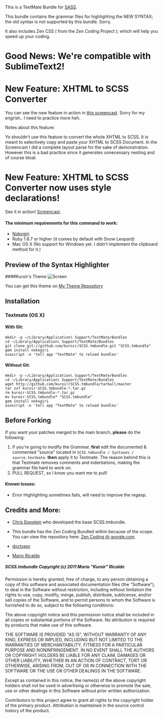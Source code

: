 This is a TextMate Bundle for [SASS](http://sass-lang.com/). 

This bundle contains the grammar files for highlighting the NEW SYNTAX; the old syntax is not supported by this bundle. Sorry.

It also includes Zen CSS ( from the Zen Coding Project ); which will help you speed up your coding.


# Good News: We're compatible with SublimeText2!

# New Feature: XHTML to SCSS Converter
You can see the new feature in action in [this screencast](http://screenr.com/TZ0). Sorry for my engrish.. I need to practice more heh.

Notes about this feature:

Yo shouldn't use this feature to convert the whole XHTML to SCSS. It is meant to selectively copy and paste your XHTML to SCSS Document. In the Screencast I did a complete layout parse for the sake of demonstration. However this is a bad practice since it generates unnecessary nesting and of course bloat.

# New Feature: XHTML to SCSS Converter now uses style declarations!

See it in action! [Screencast](http://screenr.com/fP4).

#### The minimum requirements for this command to work:

- [Nokogiri](http://nokogiri.org/)
- Ruby 1.8.7 or higher (it comes by default with Snow Leopard)
- Mac OS X (No support for Windows yet. I didn't implement the clipboard method for it.)

## Preview of the Syntax Highlighter

####Kuroir's Theme
![Screen](http://dl.dropbox.com/u/4651065/kuroir-theme.png)

You can get this theme on [My Theme Repository](http://github.com/kuroir/TextMate-Kuroir-Theme)

## Installation
### Textmate (OS X)
#### With Git:

    mkdir -p ~/Library/Application\ Support/TextMate/Bundles
    cd ~/Library/Application\ Support/TextMate/Bundles
    git clone git://github.com/kuroir/SCSS.tmbundle.git "SCSS.tmbundle"
    gem install nokogiri
    osascript -e 'tell app "TextMate" to reload bundles'

#### Without Git:

    mkdir -p ~/Library/Application\ Support/TextMate/Bundles
    cd ~/Library/Application\ Support/TextMate/Bundles
    wget http://github.com/kuroir/SCSS.tmbundle/tarball/master
    tar zxf kuroir-SCSS.tmbundle-*.tar.gz
    rm kuroir-SCSS.tmbundle-*.tar.gz
    mv kuroir-SCSS.tmbundle* "SCSS.tmbundle"
    gem install nokogiri
    osascript -e 'tell app "TextMate" to reload bundles'


## Before Forking

If you want your patches merged to the main branch, **please** do the following:

1. If you're going to modify the Grammar, **first** edit the documented & commented "source" located in `SCSS.tmbundle / Syntaxes / source.textmate`. **then** apply it to Textmate. The reason behind this is that Textmate removes comments and indentations, making the grammar file hard to work on.
2. PULL REQUEST, so I know you want me to pull!

#### Known Issues:

- Error Highlighting sometimes fails, will need to improve the regexp.

## Credits and More:

- [Chris Eppstein](http://github.com/chriseppstein) who developed the base SCSS.tmbundle.

- This bundle has the Zen Coding Bundled within because of the scope. You can view the repository here: [Zen Coding @ google.com](http://code.google.com/p/zen-coding/).

- [doctyepr](http://github.com/doctyper) 

- [Mario Ricalde](http://github.com/kuroir)

##### SCSS.tmbundle Copyright (c) 2011 Mario "Kuroir" Ricalde

Permission is hereby granted, free of charge, to any person obtaining a copy of this software and associated documentation files (the "Software"), to deal in the Software without restriction, including without limitation the rights to use, copy, modify, merge, publish, distribute, sublicense, and/or sell copies of the Software, and to permit persons to whom the Software is furnished to do so, subject to the following conditions:

The above copyright notice and this permission notice shall be included in all copies or substantial portions of the Software. No attribution is required by products that make use of this software.

THE SOFTWARE IS PROVIDED "AS IS", WITHOUT WARRANTY OF ANY KIND, EXPRESS OR IMPLIED, INCLUDING BUT NOT LIMITED TO THE WARRANTIES OF MERCHANTABILITY, FITNESS FOR A PARTICULAR PURPOSE AND NONINFRINGEMENT. IN NO EVENT SHALL THE AUTHORS OR COPYRIGHT HOLDERS BE LIABLE FOR ANY CLAIM, DAMAGES OR OTHER LIABILITY, WHETHER IN AN ACTION OF CONTRACT, TORT OR OTHERWISE, ARISING FROM, OUT OF OR IN CONNECTION WITH THE SOFTWARE OR THE USE OR OTHER DEALINGS IN THE SOFTWARE.

Except as contained in this notice, the name(s) of the above copyright holders shall not be used in advertising or otherwise to promote the sale, use or other dealings in this Software without prior written authorization.

Contributors to this project agree to grant all rights to the copyright holder of the primary product. Attribution is maintained in the source control history of the product.
